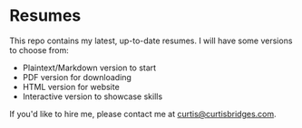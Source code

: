 # Resumes

This repo contains my latest, up-to-date resumes. I will have some versions to choose from:

- Plaintext/Markdown version to start
- PDF version for downloading
- HTML version for website
- Interactive version to showcase skills

If you'd like to hire me, please contact me at [curtis@curtisbridges.com](mailto:curtis@curtisbridges.com).
